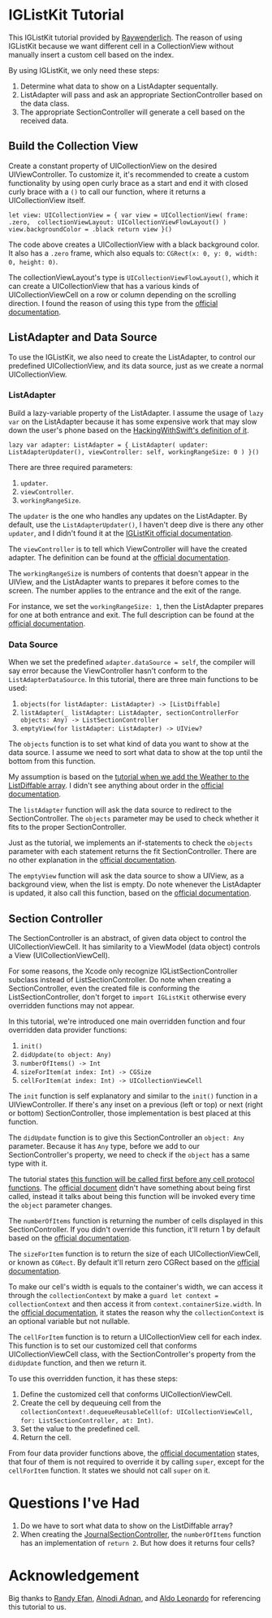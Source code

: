 # IGListKit Tutorial

This IGListKit tutorial provided by [Raywenderlich](https://www.raywenderlich.com/9106-iglistkit-tutorial-better-uicollectionviews). The reason of using IGListKit because we want different cell in a CollectionView without manually insert a custom cell based on the index.

By using IGListKit, we only need these steps: 
1. Determine what data to show on a ListAdapter sequentally.
2. ListAdapter will pass and ask an appropriate SectionController based on the data class.
3. The appropriate SectionController will generate a cell based on the received data.

## Build the Collection View

Create a constant property of UICollectionView on the desired UIViewController. To customize it, it's recommended to create a custom functionality by using open curly brace as a start and end it with closed curly brace with a `()` to call our function, where it returns a UICollectionView itself.

`
let view: UICollectionView = {
    var view = UICollectionView(
    frame: .zero, 
    collectionViewLayout: UICollectionViewFlowLayout()
    )
    view.backgroundColor = .black
    return view
}()
`

The code above creates a UICollectionView with a black background color. It also has a `.zero` frame, which also equals to:
`CGRect(x: 0, y: 0, width: 0, height: 0)`.

The collectionViewLayout's type is `UICollectionViewFlowLayout()`, which it can create a UICollectionView that has a various kinds of UICollectionViewCell on a row or column depending on the scrolling direction. I found the reason of using this type from the [official documentation](https://developer.apple.com/documentation/uikit/uicollectionviewflowlayout).

## ListAdapter and Data Source

To use the IGListKit, we also need to create the ListAdapter, to control our predefined UICollectionView, and its data source, just as we create a normal UICollectionView.

### ListAdapter

Build a lazy-variable property of the ListAdapter. I assume the usage of `lazy var` on the ListAdapter because it has some expensive work that may slow down the user's phone based on the [HackingWithSwift's definition of it](https://www.hackingwithswift.com/example-code/language/what-are-lazy-variables).

`
lazy var adapter: ListAdapter = {
    ListAdapter(
    updater: ListAdapterUpdater(),
    viewController: self,
    workingRangeSize: 0
    )
}()
`

There are three required parameters: 
1. `updater`.
2. `viewController`.
3. `workingRangeSize`. 

The `updater` is the one who handles any updates on the ListAdapter. By default, use the `ListAdapterUpdater()`, I haven't deep dive is there any other `updater`, and I didn't found it at the [IGListKit official documentation](https://instagram.github.io/IGListKit/index.html).

The `viewController` is to tell which ViewController will have the created adapter. The definition can be found at the [official documentation](https://instagram.github.io/IGListKit/Classes/IGListAdapter.html#/c:objc(cs)IGListAdapter(py)viewController).

The `workingRangeSize` is numbers of contents that doesn't appear in the UIView, and the ListAdapter wants to prepares it before comes to the screen. The number applies to the entrance and the exit of the range.

For instance, we set the `workingRangeSize: 1`, then the ListAdapter prepares for one at both entrance and exit. The full description can be found at the [official documentation](https://instagram.github.io/IGListKit/getting-started.html#working-range).

### Data Source

When we set the predefined `adapter.dataSource = self`, the compiler will say error because the ViewController hasn't conform to the `ListAdapterDataSource`. In this tutorial, there are three main functions to be used:
1. `objects(for listAdapter: ListAdapter) -> [ListDiffable]`
2. `listAdapter(_ listAdapter: ListAdapter, sectionControllerFor objects: Any) -> ListSectionController`
3. `emptyView(for listAdapter: ListAdapter) -> UIView? `

The `objects` function is to set what kind of data you want to show at the data source. I assume we need to sort what data to show at the top until the bottom from this function.

My assumption is based on the [tutorial when we add the Weather to the ListDiffable array](https://www.raywenderlich.com/9106-iglistkit-tutorial-better-uicollectionviews#toc-anchor-009). I didn't see anything about order in the [official documentation](https://instagram.github.io/IGListKit/Protocols/IGListAdapterDataSource.html#/c:objc(pl)IGListAdapterDataSource(im)objectsForListAdapter:).

The `listAdapter` function will ask the data source to redirect to the SectionController. The `objects` parameter may be used to check whether it fits to the proper SectionController.

Just as the tutorial, we implements an if-statements to check the `objects` parameter with each statement returns the fit SectionController. There are no other explanation in the [official documentation](https://instagram.github.io/IGListKit/Protocols/IGListAdapterDataSource.html#/c:objc(pl)IGListAdapterDataSource(im)listAdapter:sectionControllerForObject:).

The `emptyView` function will ask the data source to show a UIView, as a background view, when the list is empty. Do note whenever the ListAdapter is updated, it also call this function, based on the [official documentation](https://instagram.github.io/IGListKit/Protocols/IGListAdapterDataSource.html#/c:objc(pl)IGListAdapterDataSource(im)emptyViewForListAdapter:).

## Section Controller

The SectionController is an abstract, of given data object to control the UICollectionViewCell. It has similarity to a ViewModel (data object) controls a View (UICollectionViewCell).

For some reasons, the Xcode only recognize IGListSectionController subclass instead of ListSectionController. Do note when creating a SectionController, even the created file is conforming the ListSectionController, don't forget to `import IGListKit` otherwise every overridden functions may not appear.

In this tutorial, we're introduced one main overridden function and four overridden data provider functions:
1. `init()`
2. `didUpdate(to object: Any)`
3. `numberOfItems() -> Int`
4. `sizeForItem(at index: Int) -> CGSize`
5. `cellForItem(at index: Int) -> UICollectionViewCell`

The `init` function is self explanatory and similar to the `init()` function in a UIViewController. If there's any inset on a previous (left or top) or next (right or bottom) SectionController, those implementation is best placed at this function.

The `didUpdate` function is to give this SectionController an `object: Any` parameter. Because it has `Any` type, before we add to our SectionController's property, we need to check if the `object` has a same type with it.

The tutorial states [this function will be called first before any cell protocol functions](https://www.raywenderlich.com/9106-iglistkit-tutorial-better-uicollectionviews#toc-anchor-007). The [official document](https://instagram.github.io/IGListKit/Classes/IGListSectionController.html#/c:objc(cs)IGListSectionController(im)didUpdateToObject:) didn't have something about being first called, instead it talks about being this function will be invoked every time the `object` parameter changes.

The `numberOfItems` function is returning the number of cells displayed in this SectionController. If you didn't override this function, it'll return 1 by default based on the [official documentation](https://instagram.github.io/IGListKit/Classes/IGListSectionController.html#/c:objc(cs)IGListSectionController(im)numberOfItems).

The `sizeForItem` function is to return the size of each UICollectionViewCell, or known as `CGRect`. By default it'll return zero CGRect based on the [official documentation](https://instagram.github.io/IGListKit/Classes/IGListSectionController.html#/c:objc(cs)IGListSectionController(im)sizeForItemAtIndex:).

To make our cell's width is equals to the container's width, we can access it through the `collectionContext` by make a `guard let context = collectionContext` and then access it from `context.containerSize.width`. In the [official documentation](https://instagram.github.io/IGListKit/Classes/IGListSectionController.html#/c:objc(cs)IGListSectionController(py)collectionContext), it states the reason why the `collectionContext` is an optional variable but not nullable.

The `cellForItem` function is to return a UICollectionView cell for each index. This function is to set our customized cell that conforms UICollectionViewCell class, with the SectionController's property from the `didUpdate` function, and then we return it.

To use this overridden function, it has these steps:
1. Define the customized cell that conforms UICollectionViewCell.
2. Create the cell by dequeuing cell from the `collectionContext!.dequeueReusableCell(of: UICollectionViewCell, for: ListSectionController, at: Int)`.
3. Set the value to the predefined cell.
4. Return the cell.

From four data provider functions above, the [official documentation](https://instagram.github.io/IGListKit/Classes/IGListSectionController.html) states, that four of them is not required to override it by calling `super`, except for the `cellForItem` function. It states we should not call `super` on it.

# Questions I've Had

1. Do we have to sort what data to show on the ListDiffable array?
2. When creating the [JournalSectionController](https://www.raywenderlich.com/9106-iglistkit-tutorial-better-uicollectionviews#toc-anchor-007), the `numberOfItems` function has an implementation of `return 2`. But how does it returns four cells?

# Acknowledgement

Big thanks to [Randy Efan](https://github.com/randyefan1998), [Alnodi Adnan](https://github.com/alnodiadnan08), and [Aldo Leonardo](https://github.com/aldoleonardo) for referencing this tutorial to us.

